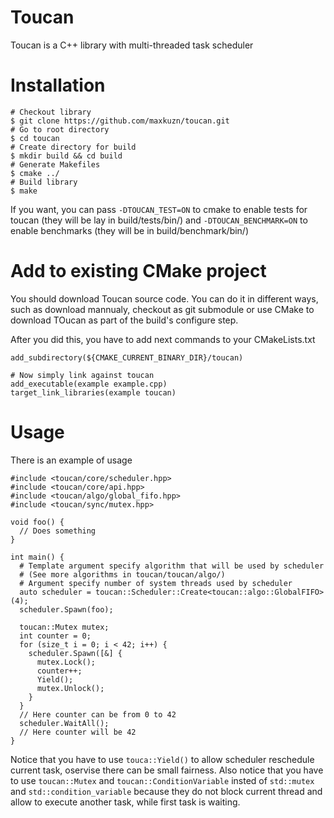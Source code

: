 # Toucan
Toucan is a C++ library with multi-threaded task scheduler

# Installation

```
# Checkout library
$ git clone https://github.com/maxkuzn/toucan.git
# Go to root directory
$ cd toucan
# Create directory for build
$ mkdir build && cd build
# Generate Makefiles
$ cmake ../
# Build library
$ make
```

If you want, you can pass `-DTOUCAN_TEST=ON` to cmake to enable tests for toucan (they will be lay in build/tests/bin/) and `-DTOUCAN_BENCHMARK=ON` to enable benchmarks (they will be in build/benchmark/bin/)

# Add to existing CMake project

You should download Toucan source code. You can do it in different ways, such as download mannualy, checkout as git submodule or use CMake to download TOucan as part of the build's configure step.

After you did this, you have to add next commands to your CMakeLists.txt
```
add_subdirectory(${CMAKE_CURRENT_BINARY_DIR}/toucan)

# Now simply link against toucan
add_executable(example example.cpp)
target_link_libraries(example toucan)
```

# Usage

There is an example of usage 

```
#include <toucan/core/scheduler.hpp>
#include <toucan/core/api.hpp>
#include <toucan/algo/global_fifo.hpp>
#include <toucan/sync/mutex.hpp>

void foo() {
  // Does something
}

int main() {
  # Template argument specify algorithm that will be used by scheduler
  # (See more algorithms in toucan/toucan/algo/)
  # Argument specify number of system threads used by scheduler
  auto scheduler = toucan::Scheduler::Create<toucan::algo::GlobalFIFO>(4);
  scheduler.Spawn(foo);

  toucan::Mutex mutex;
  int counter = 0;
  for (size_t i = 0; i < 42; i++) {
    scheduler.Spawn([&] {
      mutex.Lock();
      counter++;
      Yield();
      mutex.Unlock();
    }
  }
  // Here counter can be from 0 to 42
  scheduler.WaitAll();
  // Here counter will be 42
}
```

Notice that you have to use `touca::Yield()` to allow scheduler reschedule current task, oservise there can be small fairness.
Also notice that you have to use `toucan::Mutex` and `toucan::ConditionVariable` insted of `std::mutex` and `std::condition_variable` because they do not block current thread and allow to execute another task, while first task is waiting.
